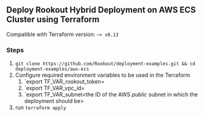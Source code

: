## Deploy Rookout Hybrid Deployment on AWS ECS Cluster using Terraform
Compatible with Terraform version: `~> v0.13`

### Steps
1. `git clone https://github.com/Rookout/deployment-examples.git && cd deployment-examples/aws-ecs`
1. Configure required environment variables to be used in the Terraform
    1. `export TF_VAR_rookout_token=<your Rookout organization token>
    2. `export TF_VAR_vpc_id=<the ID of the AWS VPC in which the deployment should be>
    3. `export TF_VAR_subnet<the ID of the AWS *public* subnet in which the deployment should be>
2. run `terraform apply`
